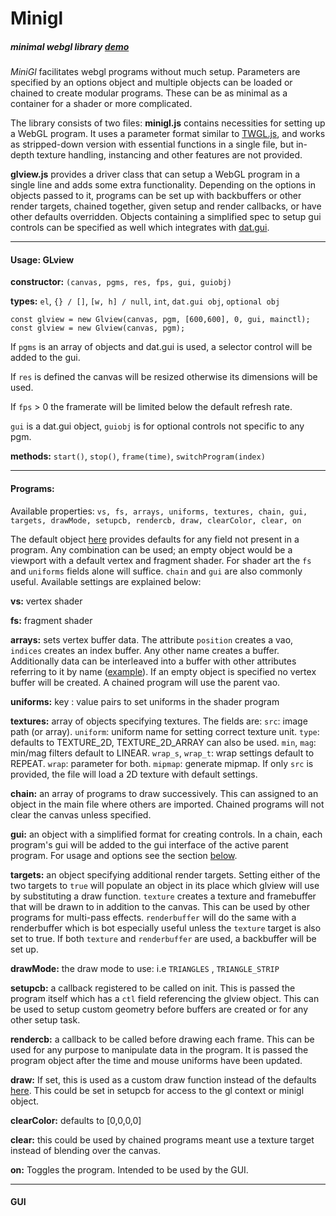 # Minigl

##### minimal webgl library [demo]()

*MiniGl* facilitates webgl programs without much setup. 
Parameters are specified by an options object and multiple objects can be loaded or chained to create modular programs. These can be as minimal as a container for a shader or more complicated. 

The library consists of two files: **minigl.js** contains necessities for setting up a WebGL program. It uses a parameter format similar to [TWGL.js](https://twgljs.org/), and works as stripped-down version with essential functions in a single file, but in-depth texture handling, instancing and other features are not provided.  

**glview.js** provides a driver class that can setup a WebGL program in a single line and adds some extra functionality. Depending on the options in objects passed to it, programs can be set up with backbuffers or other render targets, chained together, given setup and render callbacks, or have other defaults overridden. Objects containing a simplified spec to setup gui controls can be specified as well which integrates with [dat.gui](https://github.com/dataarts/dat.gui). 

---
#### Usage: GLview

**constructor:** `(canvas, pgms, res, fps, gui, guiobj)` 

**types:** `el`, `{} / []`, `[w, h] / null`, `int`, `dat.gui obj`, `optional obj`

```
const glview = new Glview(canvas, pgm, [600,600], 0, gui, mainctl);
const glview = new Glview(canvas, pgm);
```

If `pgms` is an array of objects and dat.gui is used, a selector control will be added to the gui. 

If `res` is defined the canvas will be resized otherwise its dimensions will be used.

If `fps` > 0 the framerate will be limited below the default refresh rate.

`gui` is a dat.gui object, `guiobj` is for optional controls not specific to any pgm.

**methods:** `start()`, `stop()`, `frame(time)`, `switchProgram(index)`

---

#### Programs:

Available properties: `vs, fs, arrays, uniforms, textures, chain, gui, targets, drawMode, setupcb, rendercb, draw, clearColor, clear, on`

The default object [here](https://github.com/orazdow/minigl/blob/9f75e7654492d6f42e83c6548a62e3e77694702d/glview.js#L33) provides defaults for any field not present in a program. Any combination can be used; an empty object would be a viewport with a default vertex and fragment shader. For shader art the `fs` and `uniforms` fields alone will suffice. `chain` and `gui` are also commonly useful. Available settings  are explained below:

**vs:** vertex shader

**fs:** fragment shader


**arrays:** sets vertex buffer data. The attribute `position` creates a vao, `indices` creates an index buffer. Any other name creates a buffer. Additionally data can be interleaved into a buffer with other attributes referring to it by name ([example]()). If an empty object is specified no vertex buffer will be created. A chained program will use the parent vao. 

**uniforms:**  key : value pairs to set uniforms in the shader program

**textures:** array of objects specifying textures. The fields are: `src`: image  path (or array). `uniform`: uniform name for setting correct texture unit. `type`: defaults to TEXTURE_2D, TEXTURE_2D_ARRAY can also be used. `min`, `mag`: min/mag filters default to LINEAR. `wrap_s`, `wrap_t`: wrap settings default to REPEAT. `wrap`: parameter for both. `mipmap`: generate mipmap. If only `src` is provided, the file will load a 2D texture with default settings.

**chain:** an array of programs to draw successively. This can assigned to an object in the main file where others are imported. Chained programs will not clear the canvas unless specified. 

**gui:** an object with a simplified format for creating controls. In a chain, each program's gui will be added to the gui interface of the active parent program. For usage and options see the section [below]().

**targets:** an object specifying additional render targets. Setting either of the two targets to `true` will populate an object in its place which glview will use by substituting a draw function. `texture` creates a texture and framebuffer that will be drawn to in addition to the canvas. This can be used by other programs for multi-pass effects. `renderbuffer` will do the same with a renderbuffer which is bot especially useful unless the `texture` target is also set to true. If both `texture` and `renderbuffer` are used, a backbuffer will be set up.

**drawMode:** the draw mode to use: i.e `TRIANGLES` , `TRIANGLE_STRIP`

**setupcb:** a callback registered to be called on init. This is passed the program itself which has a `ctl` field referencing the glview object. This can be used to setup custom geometry before buffers are created or for any other setup task.

**rendercb:** a callback to be called before drawing each frame. This can be used for any purpose to manipulate data in the program. It is passed the program object after the time and mouse uniforms have been updated.

**draw:** If set, this is used as a custom draw function instead of the defaults [here](). This could be set in setupcb for access to the gl context or minigl object.

**clearColor:** defaults to [0,0,0,0]

**clear:** this could be used by chained programs meant use a texture target instead of blending over the canvas.

**on:** Toggles the program. Intended to be used by the GUI.

----

#### GUI



[comment]: <> (gui, examples, minigl)


